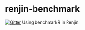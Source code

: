 # renjin-benchmark
[![Gitter](https://badges.gitter.im/psolaimani/renjin-benchmark.svg)](https://gitter.im/psolaimani/renjin-benchmark?utm_source=badge&utm_medium=badge&utm_campaign=pr-badge)
Using benchmarkR in Renjin
